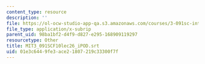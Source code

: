 ```yaml
---
content_type: resource
description: ''
file: https://ol-ocw-studio-app-qa.s3.amazonaws.com/courses/3-091sc-introduction-to-solid-state-chemistry-fall-2010/01e3c6449fe3ace21807219c33300f7f_MIT3_091SCF10lec26_iPOD.srt
file_type: application/x-subrip
parent_uid: 98ba1bf2-d4f9-d827-e295-168909119297
resourcetype: Other
title: MIT3_091SCF10lec26_iPOD.srt
uid: 01e3c644-9fe3-ace2-1807-219c33300f7f
---
```

